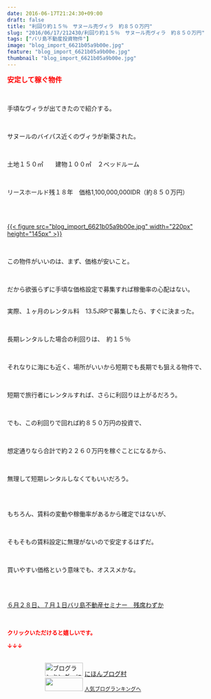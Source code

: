 ```yaml
---
date: 2016-06-17T21:24:30+09:00
draft: false
title: "利回り約１５％　サヌール売ヴィラ　約８５０万円"
slug: "2016/06/17/212430/利回り約１５％　サヌール売ヴィラ　約８５０万円"
tags: ["バリ島不動産投資物件"]
image: "blog_import_6621b05a9b00e.jpg"
feature: "blog_import_6621b05a9b00e.jpg"
thumbnail: "blog_import_6621b05a9b00e.jpg"
---
```

<p><font color="#ff0000" size="3"><strong>安定して稼ぐ物件</strong></font></p><br/><p>手頃なヴィラが出てきたので紹介する。</p><br/><p>サヌールのバイパス近くのヴィラが新築された。</p><br/><p>土地１５０㎡　　建物１００㎡　２ベッドルーム</p><br/><p>リースホールド残１８年　価格1,100,000,000IDR（約８５０万円）</p><br/><p><br/><a href="blog_import_6621b05c2b570.jpg">{{< figure src="blog_import_6621b05a9b00e.jpg" width="220px" height="145px" >}}</a> <br/></p><br/><p>この物件がいいのは、まず、価格が安いこと。</p><br/><p>だから欲張らずに手頃な価格設定で募集すれば稼働率の心配はない。</p><p><br/>実際、１ヶ月のレンタル料　13.5JRPで募集したら、すぐに決まった。</p><br/><p>長期レンタルした場合の利回りは、　約１５％</p><br/><p>それなりに海にも近く、場所がいいから短期でも長期でも狙える物件で、</p><br/><p>短期で旅行者にレンタルすれば、さらに利回りは上がるだろう。</p><p><br/></p><p>でも、この利回りで回れば約８５０万円の投資で、</p><br/><p>想定通りなら合計で約２２６０万円を稼ぐことになるから、</p><br/><p>無理して短期レンタルしなくてもいいだろう。</p><br/><br/><p>もちろん、賃料の変動や稼働率があるから確定ではないが、</p><br/><p>そもそもの賃料設定に無理がないので安定するはずだ。</p><br/><p>買いやすい価格という意味でも、オススメかな。</p><br/><br/><p><a href="iin.co.jp" target="_blank">６月２８日、７月１日バリ島不動産セミナー　残席わずか</a> <br/></p><br/><p><font color="#ff0000" size="2"><strong>クリックいただけると嬉しいです。<br/></strong></font></p><p><font color="#ff0000" size="2"><strong>↓↓↓</strong></font></p><p><br/><a href="ranking.html" target="_blank"><img border="0" alt="ブログランキング・にほんブログ村へ" src="data:image/svg+xml;charset=utf-8,%3Csvg%20xmlns%3D%22http%3A%2F%2Fwww.w3.org%2F2000%2Fsvg%22%20title%3D%22Placeholder%20for%20Images%22%20role%3D%22presentation%22%20viewBox%3D%220%200%2088%2031%22%20%2F%3E" width="88" height="31" data-src="https://img-proxy.blog-video.jp/images?url=http%3A%2F%2Fwww.blogmura.com%2Fimg%2Fwww88_31.gif" style="aspect-ratio: auto 88 / 31;"/><noscript><img border="0" alt="ブログランキング・にほんブログ村へ" src="https://img-proxy.blog-video.jp/images?url=http%3A%2F%2Fwww.blogmura.com%2Fimg%2Fwww88_31.gif" width="88" height="31"></noscript></a> <a href="ranking.html" target="_blank">にほんブログ村</a> <br/><a title="人気ブログランキングへ" href="link.php?1804582"><img border="0" src="data:image/svg+xml;charset=utf-8,%3Csvg%20xmlns%3D%22http%3A%2F%2Fwww.w3.org%2F2000%2Fsvg%22%20title%3D%22Placeholder%20for%20Images%22%20role%3D%22presentation%22%20viewBox%3D%220%200%2088%2031%22%20%2F%3E" width="88" height="31" data-src="https://blog.with2.net/img/banner/banner_22.gif" style="aspect-ratio: auto 88 / 31;"/><noscript><img border="0" src="https://blog.with2.net/img/banner/banner_22.gif" width="88" height="31"></noscript></a> <a style="FONT-SIZE: 12px" href="link.php?1804582">人気ブログランキングへ</a> </p>

